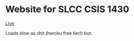 # Website for SLCC CSIS 1430
[Live](https://olpin.herokuapp.com)

Loads slow as shit (heroku free tier!) but.
